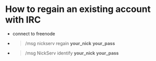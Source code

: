 # How to regain an existing account with IRC

 - connect to freenode
 - > /msg nickserv regain **your_nick** **your_pass**
 - > /msg NickServ identify **your_nick** **your_pass**
